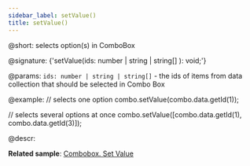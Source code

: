 ```yaml
---
sidebar_label: setValue()
title: setValue()
---          
```


@short: selects option(s) in ComboBox

@signature: {'setValue(ids: number | string | string[] ): void;'}

@params:
`ids: number | string | string[]` - the ids of items from data collection that should be selected in Combo Box

@example:
// selects one option
combo.setValue(combo.data.getId(1));
 
// selects several options at once
combo.setValue([combo.data.getId(1), combo.data.getId(3)]);

@descr:

**Related sample**: [Combobox. Set Value](https://snippet.dhtmlx.com/xl1p7zcx)

[comment]: # (@relatedapi: combobox/api/combobox_getvalue_method.md)

[comment]: # (@related: combobox/work_with_combo.md#settinggetting-values)
